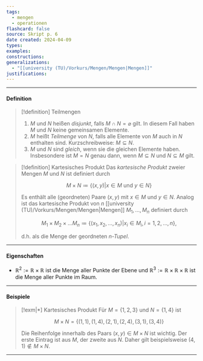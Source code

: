 ```yaml
---
tags:
  - mengen
  - operationen
flashcard: false
source: Skript p. 6
date created: 2024-04-09
types: 
examples: 
constructions: 
generalizations:
  - "[[university (TU)/Vorkurs/Mengen/Mengen|Mengen]]"
justifications:
---
```

***
#### Definition

> [!definition] Teilmengen
> 1. $M$ und $N$ heißen *disjunkt*, falls $M \cap N = \varnothing$ gilt. In diesem Fall haben $M$ und $N$ keine gemeinsamen Elemente.
> 2. $M$ heißt *Teilmenge* von $N$, falls alle Elemente von $M$ auch in $N$ enthalten sind. Kurzschreibweise: $M \subseteq N$.
> 3. $M$ und $N$ sind *gleich*, wenn sie die gleichen Elemente haben. Insbesondere ist $M = N$ genau dann, wenn $M \subseteq N$ und $N \subseteq M$ gilt.

> [!definition] Kartesisches Produkt
> Das *kartesische Produkt* zweier Mengen $M$ und $N$ ist definiert durch
> 
> $$
> M \times N \coloneqq \{ (x,y) \vert x \in M \text{ und } y \in N \}
> $$
> 
> Es enthält alle (geordneten) Paare $(x,y)$ mit $x \in M$ und $y \in N$. Analog ist das kartesische Produkt von $n$ [[university (TU)/Vorkurs/Mengen/Mengen|Mengen]] $M_{1},\dots,M_{n}$ definiert durch
> 
> $$
> M_{1} \times M_{2} \times \dots M_{n} \coloneqq \{ (x_{1},x_{2},\dots,x_{n}) \vert x_{i} \in M_{i}, i = 1,2,\dots,n \},
> $$
> 
> d.h. als die Menge der geordneten *n-Tupel*.



***
#### Eigenschaften

- $\mathbb{R}^2:=\mathbb{R} \times \mathbb{R}$ ist die Menge aller Punkte der Ebene und $\mathbb{R}^3:=\mathbb{R} \times \mathbb{R} \times \mathbb{R}$ ist die Menge aller Punkte im Raum.

***
#### Beispiele

> [!exm|*] Kartesisches Produkt 
> Für $M=\{1,2,3\}$ und $N=\{1,4\}$ ist
> 
> $$
> M \times N=\{(1,1),(1,4),(2,1),(2,4),(3,1),(3,4)\}
> $$
> 
> Die Reihenfolge innerhalb des Paars $(x, y) \in M \times N$ ist wichtig. Der erste Eintrag ist aus $M$, der zweite aus $N$. Daher gilt beispielsweise $(4,1) \notin M \times N$.

***